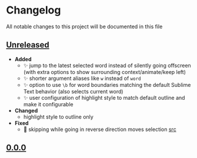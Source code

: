 # Changelog
All notable changes to this project will be documented in this file

[unreleased]: https://github.com/eugenesvk/sublime-append-selection/compare/0.0.0...HEAD
## [Unreleased]
<!-- - __Added__ -->
  <!-- + :sparkles:  -->
  <!-- new features -->
<!-- - __Changed__ -->
  <!-- +   -->
  <!-- changes in existing functionality -->
<!-- - __Fixed__ -->
  <!-- + :beetle:  -->
  <!-- bug fixes -->
<!-- - __Deprecated__ -->
  <!-- + :poop:  -->
  <!-- soon-to-be removed features -->
<!-- - __Removed__ -->
  <!-- + :wastebasket:  -->
  <!-- now removed features -->
<!-- - __Security__ -->
  <!-- + :lock:  -->
  <!-- vulnerabilities -->

- __Added__
  + ✨ jump to the latest selected word instead of silently going offscreen (with extra options to show surrounding context/animate/keep left)
  + ✨ shorter argument aliases like `w` instead of `word`
  + ✨ option to use `\b` for word boundaries matching the default Sublime Text behavior (also selects current word)
  + ✨ user configuration of highlight style to match default outline and make it configurable
- __Changed__
  +  highlight style to outline only
- __Fixed__
  + 🐞 skipping while going in reverse direction moves selection [src](https://github.com/shagabutdinov/sublime-append-selection/issues/1)

[0.0.0]: https://github.com/eugenesvk/sublime-append-selection/releases/tag/0.0.0
## [0.0.0]
